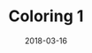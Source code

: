 ---
title: Coloring 1
date: '2018-03-16'
thumb_image: images/mar-3yo/coloring1.jpg
thumb_image_alt: Coloring 1
image: images/mar-3yo/coloring1.jpg
image_alt: Coloring 1
template: project
---	